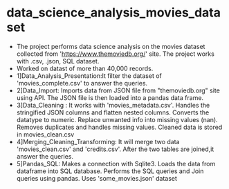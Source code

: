 # data_science_analysis_movies_dataset
- The project performs data science analysis on the movies dataset collected from 'https://www.themoviedb.org/' site. The project works with .csv, .json, SQL dataset.
- Worked on datast of more than 40,000 records.
- 1]Data_Analysis_Presentation:It filter the dataset of 'movies_complete.csv' to answer the queries. 
- 2]Data_Import: Imports data from JSON file from "themoviedb.org" site using API. The JSON file is then loaded into a pandas data frame.  
- 3]Data_Cleaning : It works with 'movies_metadata.csv'. Handles the stringified JSON columns and flatten nested columns. Converts the datatype to numeric. Replace unwanted info into missing values (nan). Removes duplicates and handles missing values. Cleaned data is stored in movies_clean.csv
- 4]Merging_Cleaning_Transforming: It will merge two data 'movies_clean.csv' and 'credits.csv'. After the two tables are joined,it answer the queries.
- 5]Pandas_SQL: Makes a connection with Sqlite3. Loads the data from dataframe into SQL database. Performs the SQL queries and Join queries using pandas. Uses 'some_movies.json' dataset
